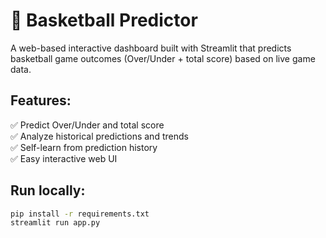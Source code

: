 # 🏀 Basketball Predictor

A web-based interactive dashboard built with Streamlit that predicts basketball game outcomes (Over/Under + total score) based on live game data.

## Features:
✅ Predict Over/Under and total score  
✅ Analyze historical predictions and trends  
✅ Self-learn from prediction history  
✅ Easy interactive web UI

## Run locally:
```bash
pip install -r requirements.txt
streamlit run app.py
